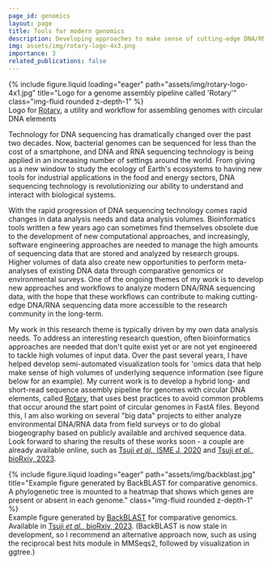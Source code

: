 ```yaml
---
page_id: genomics
layout: page
title: Tools for modern genomics
description: Developing approaches to make sense of cutting-edge DNA/RNA sequencing data
img: assets/img/rotary-logo-4x3.png
importance: 3
related_publications: false
---
```


<div class="row">
    <div class="col-sm mt-3 mt-md-0">
        {% include figure.liquid loading="eager" path="assets/img/rotary-logo-4x1.jpg" title="Logo for a genome assembly pipeline called 'Rotary'" class="img-fluid rounded z-depth-1" %}
    </div>
</div>
<div class="caption">
    Logo for <a href="http://github.com/rotary-genomics/rotary/">Rotary</a>, a utility and workflow for assembling genomes with circular DNA elements
</div>

Technology for DNA sequencing has dramatically changed over the past two decades. Now, bacterial genomes can be sequenced
for less than the cost of a smartphone, and DNA and RNA sequencing technology is being applied in an increasing number of
settings around the world. From giving us a new window to study the ecology of Earth's ecosystems to having new tools for
industrial applications in the food and energy sectors, DNA sequencing technology is revolutionizing our ability to
understand and interact with biological systems.

With the rapid progression of DNA sequencing technology comes rapid changes in data analysis needs and data analysis
volumes. Bioinformatics tools written a few years ago can sometimes find themselves obsolete due to the development of new
computational approaches, and increasingly, software engineering approaches are needed to manage the high amounts of
sequencing data that are stored and analyzed by research groups. Higher volumes of data also create new opportunities to
perform meta-analyses of existing DNA data through comparative genomics or environmental surveys. One of the ongoing themes
of my work is to develop new approaches and workflows to analyze modern DNA/RNA sequencing data, with the hope that these
workflows can contribute to making cutting-edge DNA/RNA sequencing data more accessible to the research community in
the long-term.

My work in this research theme is typically driven by my own data analysis needs. To address an interesting research
question, often bioinformatics approaches are needed that don't quite exist yet or are not yet engineered to tackle
high volumes of input data. Over the past several years, I have helped develop semi-automated visualization tools for
'omics data that help make sense of high volumes of underlying sequence information (see figure below for an example).
My current work is to develop a hybrid long- and short-read sequence assembly pipeline for genomes with circular DNA
elements, called <a href="http://github.com/rotary-genomics/rotary/">Rotary</a>, that uses best practices to avoid
common problems that occur around the start point of circular genomes in FastA files. Beyond this, I am also working on
several "big data" projects to either analyze environmental DNA/RNA data from field surveys or to do global biogeography
based on publicly available and archived sequence data. Look forward to sharing the results of these works soon - a
couple are already available online, such as <a href='https://doi.org/10.1038/s41396-020-0725-0'>Tsuji <i>et al.</i>, ISME J, 2020</a>
and <a href='https://doi.org/10.1101/2020.07.07.190934'>Tsuji <i>et al.</i>, bioRxiv, 2023</a>.

<div class="row">
    <div class="col-sm mt-3 mt-md-0">
        {% include figure.liquid loading="eager" path="assets/img/backblast.jpg" title="Example figure generated by BackBLAST for comparative genomics. A phylogenetic tree is mounted to a heatmap that shows which genes are present or absent in each genome." class="img-fluid rounded z-depth-1" %}
    </div>
</div>
<div class="caption">
    Example figure generated by <a href="https://github.com/LeeBergstrand/BackBLAST_Reciprocal_BLAST/tree/develop">BackBLAST</a> for comparative genomics. Available in <a href='https://doi.org/10.1101/2020.07.07.190934'>Tsuji <i>et al.</i>, bioRxiv, 2023</a>. (BackBLAST is now stale in development, so I recommend an alternative approach now, such as using the reciprocal best hits module in MMSeqs2, followed by visualization in ggtree.) 
</div>
